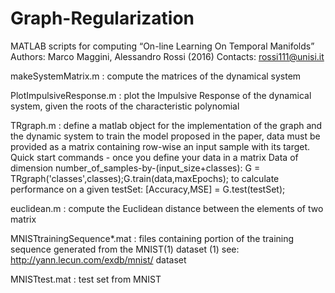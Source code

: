 # Graph-Regularization
MATLAB scripts for computing “On-line Learning On Temporal Manifolds”
Authors: Marco Maggini, Alessandro Rossi (2016) 
Contacts: rossi111@unisi.it


makeSystemMatrix.m : compute the matrices of the dynamical system

PlotImpulsiveResponse.m : plot the Impulsive Response of the dynamical system, given the roots of the characteristic polynomial

TRgraph.m : define a matlab object for the implementation of the graph and the dynamic system to train the model proposed in the paper, data must be provided as a matrix containing row-wise an input sample with its target.
Quick start commands - once you define your data in a matrix Data of dimension number_of_samples-by-(input_size+classes): 
G = TRgraph('classes',classes);G.train(data,maxEpochs);
to calculate performance on a given testSet: [Accuracy,MSE] = G.test(testSet);

euclidean.m : compute the Euclidean distance between the elements of two matrix

MNISTtrainingSequence*.mat : files containing portion of the training sequence generated from the MNIST(1) dataset 
(1) see: http://yann.lecun.com/exdb/mnist/ dataset

MNISTtest.mat : test set from MNIST
